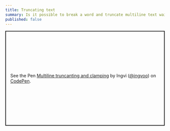 ```yaml
---
title: Truncating text
summary: Is it possible to break a word and truncate multiline text wait what!?
published: false
---
```


<p class="codepen" data-height="300" data-theme-id="dark" data-default-tab="css,result" data-slug-hash="zYzyWNL" data-preview="true" data-editable="true" data-user="ingvoo" style="height: 300px; box-sizing: border-box; display: flex; align-items: center; justify-content: center; border: 2px solid; margin: 1em 0; padding: 1em;">
  <span>See the Pen <a href="https://codepen.io/ingvoo/pen/zYzyWNL">
  Multiline truncanting and clamping</a> by Ingvi (<a href="https://codepen.io/ingvoo">@ingvoo</a>)
  on <a href="https://codepen.io">CodePen</a>.</span>
</p>
<script async src="https://cpwebassets.codepen.io/assets/embed/ei.js"></script>
